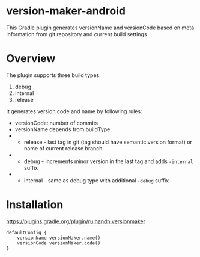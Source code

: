 # version-maker-android
This Gradle plugin generates versionName and versionCode based on meta information from git repository and current build settings

# Overview

The plugin supports three build types:
1. debug
2. internal
3. release

It generates version code and name by following rules:
* versionCode: number of commits
* versionName depends from buildType:
* * release - last tag in git (tag should have semantic version format) or name of current release branch
* * debug - increments minor version in the last tag and adds `-internal` suffix
* * internal - same as debug type with additional `-debug` suffix

# Installation

https://plugins.gradle.org/plugin/ru.handh.versionmaker

    defaultConfig {
        versionName versionMaker.name()
        versionCode versionMaker.code()    
    }
